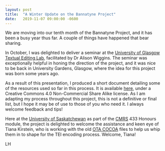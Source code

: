 ```yaml
---
layout: post
title:  "A Winter Update on the Bannatyne Project"
date:   2019-11-07 09:00:00 -0600
---
```


We are moving into our tenth month of the Bannatyne Project, and it has been a busy year thus far. A couple of things have happened that bear sharing.

In October, I was delighted to deliver a seminar at the  [University of Glasgow Textual Editing Lab](https://www.gla.ac.uk/researchinstitutes/artslab/labsandthemes/ourlabs/textualediting/ "University of Glasgow Textual Editing Lab"), facilitated by Dr Alison Wiggins. The seminar was exceptionally helpful in honing the direction of the project, and it was nice to be back in University Gardens, Glasgow, where the idea for this project was born some years ago.

As a result of this presentation, I produced a short document detailing some of the resources used so far in this process. It is available [here](/downloads/resourcestel2019.pdf), under a Creative Commons 4.0 Non-Commercial Share Alike license. As I am adapting my process throughout this project, this is not a definitive or final list, but I hope it may be of use to those of you who need it. I always welcome feedback and tips!

Here at the [University of Saskatchewan](https://www.usask.ca) as part of the [CMRS](https://artsandscience.usask.ca/cmrs/) 433 Honours module, the project is delighted to welcome the assistance and keen eye of Tiana Kirstein, who is working with the old [OTA COCOA](https://ota.bodleian.ox.ac.uk/repository/xmlui/handle/20.500.12024/0403) files to help us whip them in to shape for the TEI encoding process. Welcome, Tiana!

LH
